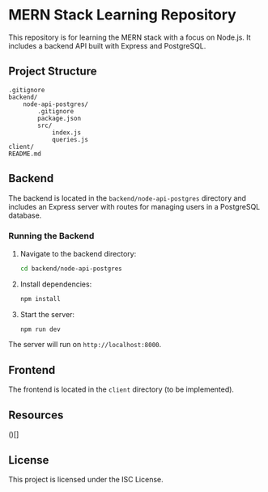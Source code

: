 # MERN Stack Learning Repository

This repository is for learning the MERN stack with a focus on Node.js. It includes a backend API built with Express and PostgreSQL.

## Project Structure

```
.gitignore
backend/
    node-api-postgres/
        .gitignore
        package.json
        src/
            index.js
            queries.js
client/
README.md
```

## Backend

The backend is located in the `backend/node-api-postgres` directory and includes an Express server with routes for managing users in a PostgreSQL database.

### Running the Backend

1. Navigate to the backend directory:
   ```sh
   cd backend/node-api-postgres
   ```

2. Install dependencies:
   ```sh
   npm install
   ```

3. Start the server:
   ```sh
   npm run dev
   ```

The server will run on `http://localhost:8000`.

## Frontend

The frontend is located in the `client` directory (to be implemented).

## Resources
()[]

## License

This project is licensed under the ISC License.